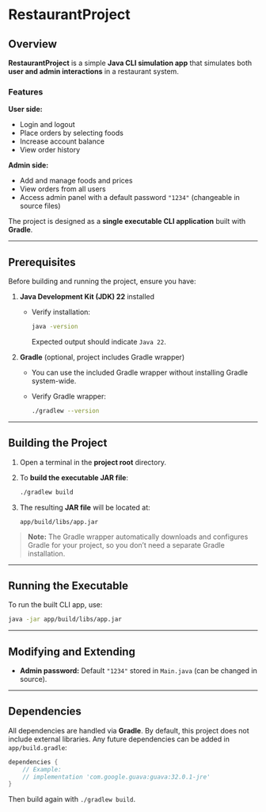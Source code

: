 # RestaurantProject

## Overview

**RestaurantProject** is a simple **Java CLI simulation app** that simulates both **user and admin interactions** in a restaurant system.

### Features

**User side:**

* Login and logout
* Place orders by selecting foods
* Increase account balance
* View order history

**Admin side:**

* Add and manage foods and prices
* View orders from all users
* Access admin panel with a default password `"1234"` (changeable in source files)

The project is designed as a **single executable CLI application** built with **Gradle**.

---

## Prerequisites

Before building and running the project, ensure you have:

1. **Java Development Kit (JDK) 22** installed

   * Verify installation:

     ```bash
     java -version
     ```

     Expected output should indicate `Java 22`.

2. **Gradle** (optional, project includes Gradle wrapper)

   * You can use the included Gradle wrapper without installing Gradle system-wide.
   * Verify Gradle wrapper:

     ```bash
     ./gradlew --version
     ```
---

## Building the Project

1. Open a terminal in the **project root** directory.

2. To **build the executable JAR file**:

   ```bash
   ./gradlew build
   ```

4. The resulting **JAR file** will be located at:

   ```
   app/build/libs/app.jar
   ```

> **Note:** The Gradle wrapper automatically downloads and configures Gradle for your project, so you don’t need a separate Gradle installation.

---

## Running the Executable

To run the built CLI app, use:

```bash
java -jar app/build/libs/app.jar
```

---

## Modifying and Extending

* **Admin password:** Default `"1234"` stored in `Main.java` (can be changed in source).

---

## Dependencies

All dependencies are handled via **Gradle**. By default, this project does not include external libraries. Any future dependencies can be added in `app/build.gradle`:

```gradle
dependencies {
    // Example:
    // implementation 'com.google.guava:guava:32.0.1-jre'
}
```

Then build again with `./gradlew build`.


